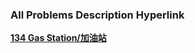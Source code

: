 ### **All Problems Description Hyperlink**  

**[134 Gas Station/加油站](https://leetcode-cn.com/problems/gas-station/)**

